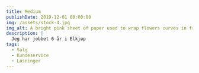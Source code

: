```yaml
---
title: Medium
publishDate: 2019-12-01 00:00:00
img: /assets/stock-4.jpg
img_alt: A bright pink sheet of paper used to wrap flowers curves in front of rich blue background
description: |
  Jeg har jobbet 6 år i Elkjøp
tags:
  - Salg
  - Kundeservice
  - Løsninger
---
```



